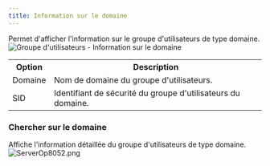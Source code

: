 ```yaml
---
title: Information sur le domaine
---
```

Permet d'afficher l'information sur le groupe d'utilisateurs de type domaine.  
![Groupe d'utilisateurs - Information sur le domaine](/img/fr/server/ServerOp8043.png) 

<table>
	<tr>
		<th>
Option 
		</th>
		<th>
Description 
		</th>
	</tr>
	<tr>
		<td>
Domaine 
		</td>
		<td>
Nom de domaine du groupe d'utilisateurs. 
		</td>
	</tr>
	<tr>
		<td>
SID 
		</td>
		<td>
Identifiant de sécurité du groupe d'utilisateurs du domaine. 
		</td>
	</tr>
</table>

### Chercher sur le domaine 

Affiche l'information détaillée du groupe d'utilisateurs de type domaine.  
![ServerOp8052.png](/img/fr/server/ServerOp8052.png) 

